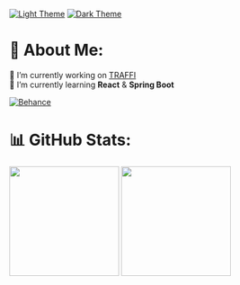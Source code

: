 [![Light Theme](https://skillicons.dev/icons?i=cs,c,java,html,css,mysql,react,net,npm,git,github,ps,pr,blender,figma&perline=20&theme=light#gh-light-mode-only)](https://www.youtube.com/watch?v=dQw4w9WgXcQ)
[![Dark Theme](https://skillicons.dev/icons?i=cs,c,java,html,css,mysql,react,net,npm,git,github,ps,pr,blender,figma&perline=20#gh-dark-mode-only)](https://www.youtube.com/watch?v=dQw4w9WgXcQ)

<!--[![C#](https://img.shields.io/badge/c%23-%23239120.svg?style=for-the-badge&logo=csharp&logoColor=white)](https://www.youtube.com/watch?v=dQw4w9WgXcQ)
[![Java](https://img.shields.io/badge/java-%23ED8B00.svg?style=for-the-badge&logo=openjdk&logoColor=white)](https://www.youtube.com/watch?v=dQw4w9WgXcQ)
[![C](https://img.shields.io/badge/c-%2300599C.svg?style=for-the-badge&logo=c&logoColor=white)](https://www.youtube.com/watch?v=dQw4w9WgXcQ)
[![HTML5](https://img.shields.io/badge/html5-%23E34F26.svg?style=for-the-badge&logo=html5&logoColor=white)](https://www.youtube.com/watch?v=dQw4w9WgXcQ)
[![CSS3](https://img.shields.io/badge/css3-%231572B6.svg?style=for-the-badge&logo=css3&logoColor=white)](https://www.youtube.com/watch?v=dQw4w9WgXcQ)
[![MySQL](https://img.shields.io/badge/mysql-4479A1.svg?style=for-the-badge&logo=mysql&logoColor=white)](https://www.youtube.com/watch?v=dQw4w9WgXcQ)
[![React](https://img.shields.io/badge/react-%2320232a.svg?style=for-the-badge&logo=react&logoColor=%2361DAFB)](https://www.youtube.com/watch?v=dQw4w9WgXcQ)
[![.Net](https://img.shields.io/badge/.NET-5C2D91?style=for-the-badge&logo=.net&logoColor=white)](https://www.youtube.com/watch?v=dQw4w9WgXcQ)
[![NodeJS](https://img.shields.io/badge/node.js-6DA55F?style=for-the-badge&logo=node.js&logoColor=white)](https://www.youtube.com/watch?v=dQw4w9WgXcQ)
[![NPM](https://img.shields.io/badge/NPM-%23CB3837.svg?style=for-the-badge&logo=npm&logoColor=white)](https://www.youtube.com/watch?v=dQw4w9WgXcQ)
[![Windows Terminal](https://img.shields.io/badge/Windows%20Terminal-%234D4D4D.svg?style=for-the-badge&logo=windows-terminal&logoColor=white)](https://www.youtube.com/watch?v=dQw4w9WgXcQ)
[![Git](https://img.shields.io/badge/git-%23F05033.svg?style=for-the-badge&logo=git&logoColor=white)](https://www.youtube.com/watch?v=dQw4w9WgXcQ)
[![GitHub](https://img.shields.io/badge/github-%23121011.svg?style=for-the-badge&logo=github&logoColor=white)](https://www.youtube.com/watch?v=dQw4w9WgXcQ)
[![Adobe Photoshop](https://img.shields.io/badge/adobe%20photoshop-%2331A8FF.svg?style=for-the-badge&logo=adobe%20photoshop&logoColor=white)](https://www.youtube.com/watch?v=dQw4w9WgXcQ)
[![Adobe Premiere Pro](https://img.shields.io/badge/Adobe%20Premiere%20Pro-9999FF.svg?style=for-the-badge&logo=Adobe%20Premiere%20Pro&logoColor=white)](https://www.youtube.com/watch?v=dQw4w9WgXcQ)
[![Adobe Lightroom](https://img.shields.io/badge/Adobe%20Lightroom-31A8FF.svg?style=for-the-badge&logo=Adobe%20Lightroom&logoColor=white)](https://www.youtube.com/watch?v=dQw4w9WgXcQ)
[![Blender](https://img.shields.io/badge/blender-%23F5792A.svg?style=for-the-badge&logo=blender&logoColor=white)](https://www.youtube.com/watch?v=dQw4w9WgXcQ)
[![Figma](https://img.shields.io/badge/figma-%23F24E1E.svg?style=for-the-badge&logo=figma&logoColor=white)](https://www.youtube.com/watch?v=dQw4w9WgXcQ)-->

# 💫 About Me:
🔭 I’m currently working on [TRAFFI](https://github.com/Shalev-Aviv/TRAFFI)<br>🌱 I’m currently learning **React** & **Spring Boot**<br>

[![Behance](https://img.shields.io/badge/Behance-1769ff?logo=behance&logoColor=white)](https://www.behance.net/shalev3)


# 📊 GitHub Stats:
<a href="https://www.youtube.com/watch?v=dQw4w9WgXcQ"><img src="https://github-readme-stats.vercel.app/api?username=Shalev-Aviv&theme=codeSTACKr&hide_border=false&include_all_commits=false&count_private=false" height="195"></a>
<a href="https://www.youtube.com/watch?v=dQw4w9WgXcQ"><img src="https://github-readme-stats.vercel.app/api/top-langs/?username=Shalev-Aviv&theme=codeSTACKr&hide_border=false&include_all_commits=false&count_private=false&layout=compact" height="195"></a>

<!-- Used these sites & repos to decorate the README -->
<!-- https://gprm.itsvg.in -->
<!-- https://github.com/tandpfun/skill-icons?tab=readme-ov-file#icons-list -->
